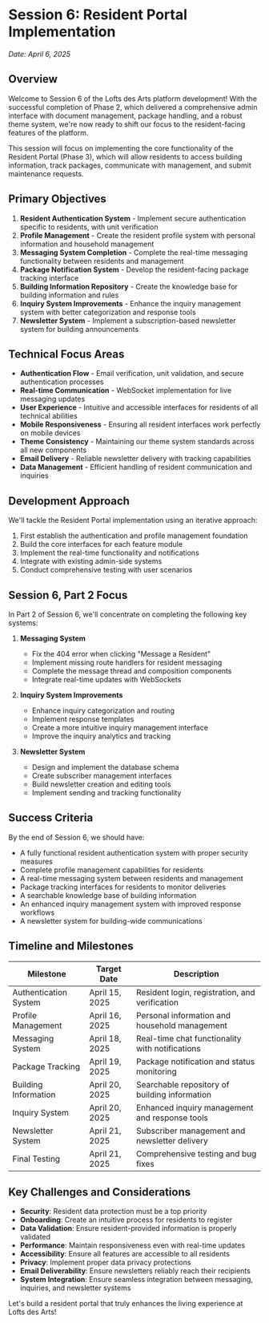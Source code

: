 # Session 6: Resident Portal Implementation

*Date: April 6, 2025*

## Overview

Welcome to Session 6 of the Lofts des Arts platform development! With the successful completion of Phase 2, which delivered a comprehensive admin interface with document management, package handling, and a robust theme system, we're now ready to shift our focus to the resident-facing features of the platform.

This session will focus on implementing the core functionality of the Resident Portal (Phase 3), which will allow residents to access building information, track packages, communicate with management, and submit maintenance requests.

## Primary Objectives

1. **Resident Authentication System** - Implement secure authentication specific to residents, with unit verification
2. **Profile Management** - Create the resident profile system with personal information and household management
3. **Messaging System Completion** - Complete the real-time messaging functionality between residents and management
4. **Package Notification System** - Develop the resident-facing package tracking interface
5. **Building Information Repository** - Create the knowledge base for building information and rules
6. **Inquiry System Improvements** - Enhance the inquiry management system with better categorization and response tools
7. **Newsletter System** - Implement a subscription-based newsletter system for building announcements

## Technical Focus Areas

- **Authentication Flow** - Email verification, unit validation, and secure authentication processes
- **Real-time Communication** - WebSocket implementation for live messaging updates
- **User Experience** - Intuitive and accessible interfaces for residents of all technical abilities
- **Mobile Responsiveness** - Ensuring all resident interfaces work perfectly on mobile devices
- **Theme Consistency** - Maintaining our theme system standards across all new components
- **Email Delivery** - Reliable newsletter delivery with tracking capabilities
- **Data Management** - Efficient handling of resident communication and inquiries

## Development Approach

We'll tackle the Resident Portal implementation using an iterative approach:

1. First establish the authentication and profile management foundation
2. Build the core interfaces for each feature module
3. Implement the real-time functionality and notifications
4. Integrate with existing admin-side systems
5. Conduct comprehensive testing with user scenarios

## Session 6, Part 2 Focus

In Part 2 of Session 6, we'll concentrate on completing the following key systems:

1. **Messaging System**
   - Fix the 404 error when clicking "Message a Resident"
   - Implement missing route handlers for resident messaging
   - Complete the message thread and composition components
   - Integrate real-time updates with WebSockets

2. **Inquiry System Improvements**
   - Enhance inquiry categorization and routing
   - Implement response templates
   - Create a more intuitive inquiry management interface
   - Improve the inquiry analytics and tracking

3. **Newsletter System**
   - Design and implement the database schema
   - Create subscriber management interfaces
   - Build newsletter creation and editing tools
   - Implement sending and tracking functionality

## Success Criteria

By the end of Session 6, we should have:

- A fully functional resident authentication system with proper security measures
- Complete profile management capabilities for residents
- A real-time messaging system between residents and management
- Package tracking interfaces for residents to monitor deliveries
- A searchable knowledge base of building information
- An enhanced inquiry management system with improved response workflows
- A newsletter system for building-wide communications

## Timeline and Milestones

| Milestone | Target Date | Description |
|-----------|-------------|-------------|
| Authentication System | April 15, 2025 | Resident login, registration, and verification |
| Profile Management | April 16, 2025 | Personal information and household management |
| Messaging System | April 18, 2025 | Real-time chat functionality with notifications |
| Package Tracking | April 19, 2025 | Package notification and status monitoring |
| Building Information | April 20, 2025 | Searchable repository of building information |
| Inquiry System | April 20, 2025 | Enhanced inquiry management and response tools |
| Newsletter System | April 21, 2025 | Subscriber management and newsletter delivery |
| Final Testing | April 21, 2025 | Comprehensive testing and bug fixes |

## Key Challenges and Considerations

- **Security**: Resident data protection must be a top priority
- **Onboarding**: Create an intuitive process for residents to register
- **Data Validation**: Ensure resident-provided information is properly validated
- **Performance**: Maintain responsiveness even with real-time updates
- **Accessibility**: Ensure all features are accessible to all residents
- **Privacy**: Implement proper data privacy protections
- **Email Deliverability**: Ensure newsletters reliably reach their recipients
- **System Integration**: Ensure seamless integration between messaging, inquiries, and newsletter systems

Let's build a resident portal that truly enhances the living experience at Lofts des Arts! 